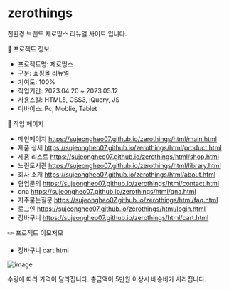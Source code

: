# zerothings


친환경 브랜드 제로띵스 리뉴얼 사이트 입니다.


📖 프로젝트 정보

- 프로젝트명: 제로띵스
- 구분: 쇼핑몰 리뉴얼
- 기여도: 100%
- 작업기간: 2023.04.20 ~ 2023.05.12
- 사용스킬: HTML5, CSS3, jQuery, JS
- 디바이스: Pc, Moblie, Tablet

🔖 작업 페이지

- 메인페이지 https://sujeongheo07.github.io/zerothings/html/main.html
- 제품 상세 https://sujeongheo07.github.io/zerothings/html/product.html
- 제품 리스트 https://sujeongheo07.github.io/zerothings/html/shop.html
- 느린도서관 https://sujeongheo07.github.io/zerothings/html/library.html
- 회사 소개 https://sujeongheo07.github.io/zerothings/html/about.html
- 협업문의 https://sujeongheo07.github.io/zerothings/html/contact.html
- qna https://sujeongheo07.github.io/zerothings/html/qna.html
- 자주묻는질문 https://sujeongheo07.github.io/zerothings/html/faq.html
- 로그인 https://sujeongheo07.github.io/zerothings/html/login.html
- 장바구니 https://sujeongheo07.github.io/zerothings/html/cart.html

✏️ 프로젝트 이모저모

- 장바구니 cart.html

![image](https://github.com/SujeongHeo07/zerothings/assets/98444698/477a8847-db76-4886-b5d2-2031e1f169db)

수량에 따라 가격이 달라집니다. 총금액이 5만원 이상시 배송비가 사라집니다.




